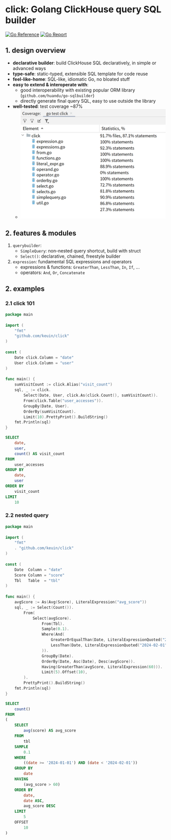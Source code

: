 # click: Golang ClickHouse query SQL builder

[![Go Reference](https://pkg.go.dev/badge/image)](https://pkg.go.dev/github.com/keuin/click)
[![Go Report](https://goreportcard.com/badge/github.com/keuin/click)](https://goreportcard.com/report/github.com/keuin/click)

## 1. design overview

- **declarative builder**: build ClickHouse SQL declaratively, in simple or advanced ways
- **type-safe**: static-typed, extensible SQL template for code reuse
- **feel-like-home**: SQL-like, idiomatic Go, no bloated stuff
- **easy to extend & interoperate with**:
    + good interoperability with existing popular ORM library (`github.com/huandu/go-sqlbuilder`)
    + directly generate final query SQL, easy to use outside the library
- **well-tested**: test coverage ~87%
    + ![test coverage](test_coverage.png)

## 2. features & modules

1. `querybuilder`:
    + `SimpleQuery`: non-nested query shortcut, build with struct
    + `Select()`: declarative, chained, freestyle builder
2. `expression`: fundamental SQL expressions and operators
    + expressions & functions: `GreaterThan`, `LessThan`, `In`, `If`, ...
    + operators: `And`, `Or`, `Concatenate`

## 2. examples

### 2.1 click 101

```go
package main

import (
	"fmt"
	"github.com/keuin/click"
)

const (
	Date click.Column = "date"
	User click.Column = "user"
)

func main() {
	sumVisitCount := click.Alias("visit_count")
	sql, _ := click.
		Select(Date, User, click.As(click.Count(), sumVisitCount)).
		From(click.Table("user_accesses")).
		GroupBy(Date, User).
		OrderBy(sumVisitCount).
		Limit(10).PrettyPrint().BuildString()
	fmt.Println(sql)
}
```

```sql
SELECT
    date,
    user,
    count() AS visit_count
FROM
    user_accesses
GROUP BY
    date,
    user
ORDER BY
    visit_count
LIMIT
    10
```

### 2.2 nested query


```go
package main

import (
	"fmt"
	. "github.com/keuin/click"
)

const (
	Date  Column = "date"
	Score Column = "score"
	Tbl   Table  = "tbl"
)

func main() {
	avgScore := As(Avg(Score), LiteralExpression("avg_score"))
	sql, _ := Select(Count()).
		From(
			Select(avgScore).
				From(Tbl).
				Sample(0.1).
				Where(And(
					GreaterOrEqualThan(Date, LiteralExpressionQuoted("2024-01-01")),
					LessThan(Date, LiteralExpressionQuoted("2024-02-01")),
				)).
				GroupBy(Date).
				OrderBy(Date, Asc(Date), Desc(avgScore)).
				Having(GreaterThan(avgScore, LiteralExpression(60))).
				Limit(5).Offset(10),
		).
		PrettyPrint().BuildString()
	fmt.Println(sql)
}
```

```sql
SELECT
	count()
FROM
(
	SELECT
		avg(score) AS avg_score
	FROM
		tbl
	SAMPLE
		0.1
	WHERE
		((date >= '2024-01-01') AND (date < '2024-02-01'))
	GROUP BY
		date
	HAVING
		(avg_score > 60)
	ORDER BY
		date,
		date ASC,
		avg_score DESC
	LIMIT
		5
	OFFSET
		10
)
```
